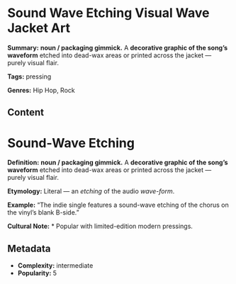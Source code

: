 # Sound Wave Etching Visual Wave Jacket Art

**Summary:** **noun / packaging gimmick.** A **decorative graphic of the song’s waveform** etched into dead-wax areas or printed across the jacket — purely visual flair.

**Tags:** pressing

**Genres:** Hip Hop, Rock

## Content

# Sound-Wave Etching

**Definition:** **noun / packaging gimmick.** A **decorative graphic of the song’s waveform** etched into dead-wax areas or printed across the jacket — purely visual flair.

**Etymology:** Literal — an *etching* of the audio *wave-form*.

**Example:** “The indie single features a sound-wave etching of the chorus on the vinyl’s blank B-side.”

**Cultural Note:** * Popular with limited-edition modern pressings.

## Metadata

- **Complexity:** intermediate
- **Popularity:** 5
